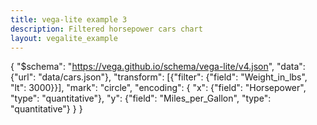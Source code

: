```yaml
---
title: vega-lite example 3
description: Filtered horsepower cars chart
layout: vegalite_example
---
```


{
    "$schema": "https://vega.github.io/schema/vega-lite/v4.json",
    "data": {"url": "data/cars.json"},
    "transform": [{"filter": {"field": "Weight_in_lbs", "lt": 3000}}],
    "mark": "circle",
    "encoding": {
        "x": {"field": "Horsepower", "type": "quantitative"},
        "y": {"field": "Miles_per_Gallon", "type": "quantitative"}
    }
}
